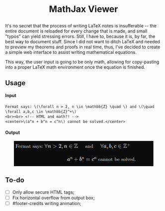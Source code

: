 # <p align=center>MathJax Viewer</p>

It's no secret that the process of writing LaTeX notes is insufferable -- the entire document is reloaded for every change that is made, and small "typos" can yield stressing errors. Still, I have to, because it is, by far, the best way to document stuff. Since I did not want to ditch LaTeX and needed to preview my theorems and proofs in real time, thus, I've decided to create a simple web interface to assist writing mathematical equations.

This way, the user input is going to be only math, allowing for copy-pasting into a proper LaTeX math environment once the equation is finished.

## Usage
#### Input
```
Fermat says: \(\forall n > 2, n \in \mathbb{Z} \quad \) and \(\quad \forall a,b,c \in \mathbb{Z}^+\)
<br><br> <!-- HTML and math?! -->
<center>\(a^n + b^n = c^n\) cannot be solved.</center>
```
#### Output
<p  align="center">
<img src=".media/example.png">
</p>

## To-do
- [ ] Only allow secure HTML tags;
- [ ] Fix horizontal overflow from output box;
- [ ] #footer-credits writing animation;
